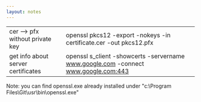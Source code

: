 ```yaml
---
layout: notes
---
```


|  |  |
| -- | -- |
| cer --> pfx without private key  | openssl pkcs12 -export -nokeys -in certificate.cer -out pkcs12.pfx |
| get info about server certificates | openssl s_client -showcerts -servername www.google.com -connect www.google.com:443 |

Note: you can find openssl.exe already installed under "c:\Program Files\Git\usr\bin\openssl.exe"

